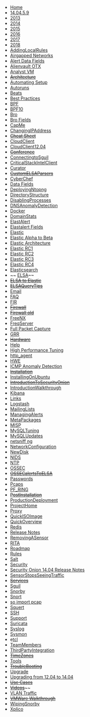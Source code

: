 *   [Home](https://github.com/Security-Onion-Solutions/security-onion/wiki)
*   [14.04.5.9](https://github.com/Security-Onion-Solutions/security-onion/wiki/14.04.5.9)
*   [2013](https://github.com/Security-Onion-Solutions/security-onion/wiki/2013)
*   [2014](https://github.com/Security-Onion-Solutions/security-onion/wiki/2014)
*   [2015](https://github.com/Security-Onion-Solutions/security-onion/wiki/2015)
*   [2016](https://github.com/Security-Onion-Solutions/security-onion/wiki/2016)
*   [2017](https://github.com/Security-Onion-Solutions/security-onion/wiki/2017)
*   [2018](https://github.com/Security-Onion-Solutions/security-onion/wiki/2018)
*   [AddingLocalRules](https://github.com/Security-Onion-Solutions/security-onion/wiki/AddingLocalRules)
*   [Airgapped Networks](https://github.com/Security-Onion-Solutions/security-onion/wiki/Airgapped-Networks)
*   [Alert Data Fields](https://github.com/Security-Onion-Solutions/security-onion/wiki/Alert-Data-Fields)
*   [Alienvault OTX](https://github.com/Security-Onion-Solutions/security-onion/wiki/Alienvault-OTX)
*   [Analyst VM](https://github.com/Security-Onion-Solutions/security-onion/wiki/Analyst-VM)
*   ~~[Architecture](https://github.com/Security-Onion-Solutions/security-onion/wiki/Architecture)~~
*   [Automating Setup](https://github.com/Security-Onion-Solutions/security-onion/wiki/Automating-Setup)
*   [Autoruns](https://github.com/Security-Onion-Solutions/security-onion/wiki/Autoruns)
*   [Beats](https://github.com/Security-Onion-Solutions/security-onion/wiki/Beats)
*   [Best Practices](https://github.com/Security-Onion-Solutions/security-onion/wiki/Best-Practices)
*   [BPF](https://github.com/Security-Onion-Solutions/security-onion/wiki/BPF)
*   [BPF10](https://github.com/Security-Onion-Solutions/security-onion/wiki/BPF10)
*   [Bro](https://github.com/Security-Onion-Solutions/security-onion/wiki/Bro)
*   [Bro Fields](https://github.com/Security-Onion-Solutions/security-onion/wiki/Bro-Fields)
*   [CapMe](https://github.com/Security-Onion-Solutions/security-onion/wiki/CapMe)
*   [ChangingIPAddress](https://github.com/Security-Onion-Solutions/security-onion/wiki/ChangingIPAddress)
*   ~~[Cheat Sheet](https://github.com/Security-Onion-Solutions/security-onion/wiki/Cheat-Sheet)~~
*   [CloudClient](https://github.com/Security-Onion-Solutions/security-onion/wiki/CloudClient)
*   [CloudClient12.04](https://github.com/Security-Onion-Solutions/security-onion/wiki/CloudClient12.04)
*   ~~[Conference](https://github.com/Security-Onion-Solutions/security-onion/wiki/Conference)~~
*   [ConnectingtoSguil](https://github.com/Security-Onion-Solutions/security-onion/wiki/ConnectingtoSguil)
*   [CriticalStackIntelClient](https://github.com/Security-Onion-Solutions/security-onion/wiki/CriticalStackIntelClient)
*   [Curator](https://github.com/Security-Onion-Solutions/security-onion/wiki/Curator)
*   ~~[CustomELSAParsers](https://github.com/Security-Onion-Solutions/security-onion/wiki/CustomELSAParsers)~~
*   [CyberChef](https://github.com/Security-Onion-Solutions/security-onion/wiki/CyberChef)
*   [Data Fields](https://github.com/Security-Onion-Solutions/security-onion/wiki/Data-Fields)
*   [DeployingNtopng](https://github.com/Security-Onion-Solutions/security-onion/wiki/DeployingNtopng)
*   [DirectoryStructure](https://github.com/Security-Onion-Solutions/security-onion/wiki/DirectoryStructure)
*   [DisablingProcesses](https://github.com/Security-Onion-Solutions/security-onion/wiki/DisablingProcesses)
*   [DNSAnomalyDetection](https://github.com/Security-Onion-Solutions/security-onion/wiki/DNSAnomalyDetection)
*   [Docker](https://github.com/Security-Onion-Solutions/security-onion/wiki/Docker)
*   [DomainStats](https://github.com/Security-Onion-Solutions/security-onion/wiki/DomainStats)
*   [ElastAlert](https://github.com/Security-Onion-Solutions/security-onion/wiki/ElastAlert)
*   [Elastalert Fields](https://github.com/Security-Onion-Solutions/security-onion/wiki/Elastalert-Fields)
*   [Elastic](https://github.com/Security-Onion-Solutions/security-onion/wiki/Elastic)
*   [Elastic Alpha to Beta](https://github.com/Security-Onion-Solutions/security-onion/wiki/Elastic-Alpha-to-Beta)
*   [Elastic Architecture](https://github.com/Security-Onion-Solutions/security-onion/wiki/Elastic-Architecture)
*   [Elastic RC1](https://github.com/Security-Onion-Solutions/security-onion/wiki/Elastic-RC1)
*   [Elastic RC2](https://github.com/Security-Onion-Solutions/security-onion/wiki/Elastic-RC2)
*   [Elastic RC3](https://github.com/Security-Onion-Solutions/security-onion/wiki/Elastic-RC3)
*   [Elastic RC4](https://github.com/Security-Onion-Solutions/security-onion/wiki/Elastic-RC4)
*   [Elasticsearch](https://github.com/Security-Onion-Solutions/security-onion/wiki/Elasticsearch)
*  ~~ [ELSA](https://github.com/Security-Onion-Solutions/security-onion/wiki/ELSA)~~
*   ~~[ELSA to Elastic](https://github.com/Security-Onion-Solutions/security-onion/wiki/ELSA-to-Elastic)~~
*   ~~[ELSAQueryTips](https://github.com/Security-Onion-Solutions/security-onion/wiki/ELSAQueryTips)~~
*   [Email](https://github.com/Security-Onion-Solutions/security-onion/wiki/Email)
*   [FAQ](https://github.com/Security-Onion-Solutions/security-onion/wiki/FAQ)
*   [FIR](https://github.com/Security-Onion-Solutions/security-onion/wiki/FIR)
*   ~~[Firewall](https://github.com/Security-Onion-Solutions/security-onion/wiki/Firewall)~~
*   ~~[Firewall old](https://github.com/Security-Onion-Solutions/security-onion/wiki/Firewall-old)~~
*   [FreeNX](https://github.com/Security-Onion-Solutions/security-onion/wiki/FreeNX)
*   [FreqServer](https://github.com/Security-Onion-Solutions/security-onion/wiki/FreqServer)
*   [Full Packet Capture](https://github.com/Security-Onion-Solutions/security-onion/wiki/Full-Packet-Capture)
*   [GRR](https://github.com/Security-Onion-Solutions/security-onion/wiki/GRR)
*   ~~[Hardware](https://github.com/Security-Onion-Solutions/security-onion/wiki/Hardware)~~
*   [Help](https://github.com/Security-Onion-Solutions/security-onion/wiki/Help)
*   [High Performance Tuning](https://github.com/Security-Onion-Solutions/security-onion/wiki/High-Performance-Tuning)
*   [http_agent](https://github.com/Security-Onion-Solutions/security-onion/wiki/http_agent)
*   [HWE](https://github.com/Security-Onion-Solutions/security-onion/wiki/HWE)
*   [ICMP Anomaly Detection](https://github.com/Security-Onion-Solutions/security-onion/wiki/ICMP-Anomaly-Detection)
*   ~~[Installation](https://github.com/Security-Onion-Solutions/security-onion/wiki/Installation)~~
*   [InstallingOnUbuntu](https://github.com/Security-Onion-Solutions/security-onion/wiki/InstallingOnUbuntu)
*  ~~[IntroductionToSecurityOnion](https://github.com/Security-Onion-Solutions/security-onion/wiki/IntroductionToSecurityOnion)~~
*   [IntroductionWalkthrough](https://github.com/Security-Onion-Solutions/security-onion/wiki/IntroductionWalkthrough)
*   [Kibana](https://github.com/Security-Onion-Solutions/security-onion/wiki/Kibana)
*   [Links](https://github.com/Security-Onion-Solutions/security-onion/wiki/Links)
*   [Logstash](https://github.com/Security-Onion-Solutions/security-onion/wiki/Logstash)
*   [MailingLists](https://github.com/Security-Onion-Solutions/security-onion/wiki/MailingLists)
*   [ManagingAlerts](https://github.com/Security-Onion-Solutions/security-onion/wiki/ManagingAlerts)
*   [MetaPackages](https://github.com/Security-Onion-Solutions/security-onion/wiki/MetaPackages)
*   [MISP](https://github.com/Security-Onion-Solutions/security-onion/wiki/MISP)
*   [MySQLTuning](https://github.com/Security-Onion-Solutions/security-onion/wiki/MySQLTuning)
*   [MySQLUpdates](https://github.com/Security-Onion-Solutions/security-onion/wiki/MySQLUpdates)
*   [netsniff ng](https://github.com/Security-Onion-Solutions/security-onion/wiki/netsniff-ng)
*   [NetworkConfiguration](https://github.com/Security-Onion-Solutions/security-onion/wiki/NetworkConfiguration)
*   [NewDisk](https://github.com/Security-Onion-Solutions/security-onion/wiki/NewDisk)
*   [NIDS](https://github.com/Security-Onion-Solutions/security-onion/wiki/NIDS)
*   [NTP](https://github.com/Security-Onion-Solutions/security-onion/wiki/NTP)
*   [OSSEC](https://github.com/Security-Onion-Solutions/security-onion/wiki/OSSEC)
*   ~~[OSSECalertsToELSA](https://github.com/Security-Onion-Solutions/security-onion/wiki/OSSECalertsToELSA)~~
*   [Passwords](https://github.com/Security-Onion-Solutions/security-onion/wiki/Passwords)
*   [Pcaps](https://github.com/Security-Onion-Solutions/security-onion/wiki/Pcaps)
*   [PF_RING](https://github.com/Security-Onion-Solutions/security-onion/wiki/PF_RING)
*   ~~[PostInstallation](https://github.com/Security-Onion-Solutions/security-onion/wiki/PostInstallation)~~
*   [ProductionDeployment](https://github.com/Security-Onion-Solutions/security-onion/wiki/ProductionDeployment)
*   [ProjectHome](https://github.com/Security-Onion-Solutions/security-onion/wiki/ProjectHome)
*   [Proxy](https://github.com/Security-Onion-Solutions/security-onion/wiki/Proxy)
*   [QuickISOImage](https://github.com/Security-Onion-Solutions/security-onion/wiki/QuickISOImage)
*   [QuickOverview](https://github.com/Security-Onion-Solutions/security-onion/wiki/QuickOverview)
*   [Redis](https://github.com/Security-Onion-Solutions/security-onion/wiki/Redis)
*   [Release Notes](https://github.com/Security-Onion-Solutions/security-onion/wiki/Release-Notes)
*   [RemovingASensor](https://github.com/Security-Onion-Solutions/security-onion/wiki/RemovingASensor)
*   [RITA](https://github.com/Security-Onion-Solutions/security-onion/wiki/RITA)
*   [Roadmap](https://github.com/Security-Onion-Solutions/security-onion/wiki/Roadmap)
*   [Rules](https://github.com/Security-Onion-Solutions/security-onion/wiki/Rules)
*   [Salt](https://github.com/Security-Onion-Solutions/security-onion/wiki/Salt)
*   [Security](https://github.com/Security-Onion-Solutions/security-onion/wiki/Security)
*   [Security Onion 14.04 Release Notes](https://github.com/Security-Onion-Solutions/security-onion/wiki/Security-Onion-14.04-Release-Notes)
*   [SensorStopsSeeingTraffic](https://github.com/Security-Onion-Solutions/security-onion/wiki/SensorStopsSeeingTraffic)
*   ~~[Services](https://github.com/Security-Onion-Solutions/security-onion/wiki/Services)~~
*   [Sguil](https://github.com/Security-Onion-Solutions/security-onion/wiki/Sguil)
*   [Snorby](https://github.com/Security-Onion-Solutions/security-onion/wiki/Snorby)
*   [Snort](https://github.com/Security-Onion-Solutions/security-onion/wiki/Snort)
*   [so import pcap](https://github.com/Security-Onion-Solutions/security-onion/wiki/so-import-pcap)
*   [Squert](https://github.com/Security-Onion-Solutions/security-onion/wiki/Squert)
*   [SSH](https://github.com/Security-Onion-Solutions/security-onion/wiki/SSH)
*   [Support](https://github.com/Security-Onion-Solutions/security-onion/wiki/Support)
*   [Suricata](https://github.com/Security-Onion-Solutions/security-onion/wiki/Suricata)
*   [Syslog](https://github.com/Security-Onion-Solutions/security-onion/wiki/Syslog)
*   [Sysmon](https://github.com/Security-Onion-Solutions/security-onion/wiki/Sysmon)
*   e[tcl](https://github.com/Security-Onion-Solutions/security-onion/wiki/tcl)
*   [TeamMembers](https://github.com/Security-Onion-Solutions/security-onion/wiki/TeamMembers)
*   [ThirdPartyIntegration](https://github.com/Security-Onion-Solutions/security-onion/wiki/ThirdPartyIntegration)
*   ~~[TimeZones](https://github.com/Security-Onion-Solutions/security-onion/wiki/TimeZones)~~
*   [Tools](https://github.com/Security-Onion-Solutions/security-onion/wiki/Tools)
*   ~~[TroubleBooting](https://github.com/Security-Onion-Solutions/security-onion/wiki/TroubleBooting)~~
*   [Upgrade](https://github.com/Security-Onion-Solutions/security-onion/wiki/Upgrade)
*   [Upgrading from 12.04 to 14.04](https://github.com/Security-Onion-Solutions/security-onion/wiki/Upgrading-from-12.04-to-14.04)
*   ~~[Use Cases](https://github.com/Security-Onion-Solutions/security-onion/wiki/Use-Cases)~~
*   ~~[Videos](https://github.com/Security-Onion-Solutions/security-onion/wiki/Videos)~~~~
*   [VLAN Traffic](https://github.com/Security-Onion-Solutions/security-onion/wiki/VLAN-Traffic)
*   ~~[VMWare Walkthrough](https://github.com/Security-Onion-Solutions/security-onion/wiki/VMWare-Walkthrough)~~
*   [WipingSnorby](https://github.com/Security-Onion-Solutions/security-onion/wiki/WipingSnorby)
*   [Xplico](https://github.com/Security-Onion-Solutions/security-onion/wiki/Xplico)
